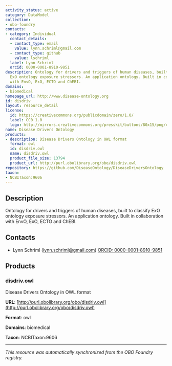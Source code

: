 ```yaml
---
activity_status: active
category: DataModel
collection:
- obo-foundry
contacts:
- category: Individual
  contact_details:
  - contact_type: email
    value: lynn.schriml@gmail.com
  - contact_type: github
    value: lschriml
  label: Lynn Schriml
  orcid: 0000-0001-8910-9851
description: Ontology for drivers and triggers of human diseases, built to classify
  ExO ontology exposure stressors. An application ontology. Built in collaboration
  with EnvO, ExO, ECTO and ChEBI.
domains:
- biomedical
homepage_url: http://www.disease-ontology.org
id: disdriv
layout: resource_detail
license:
  id: https://creativecommons.org/publicdomain/zero/1.0/
  label: CC0 1.0
  logo: http://mirrors.creativecommons.org/presskit/buttons/80x15/png/cc-zero.png
name: Disease Drivers Ontology
products:
- description: Disease Drivers Ontology in OWL format
  format: owl
  id: disdriv.owl
  name: disdriv.owl
  product_file_size: 13794
  product_url: http://purl.obolibrary.org/obo/disdriv.owl
repository: https://github.com/DiseaseOntology/DiseaseDriversOntology
taxon:
- NCBITaxon:9606
---
```

## Description

Ontology for drivers and triggers of human diseases, built to classify ExO ontology exposure stressors. An application ontology. Built in collaboration with EnvO, ExO, ECTO and ChEBI.

## Contacts

- Lynn Schriml (lynn.schriml@gmail.com) [ORCID: 0000-0001-8910-9851](https://orcid.org/0000-0001-8910-9851)

## Products

### disdriv.owl

Disease Drivers Ontology in OWL format

**URL**: [http://purl.obolibrary.org/obo/disdriv.owl](http://purl.obolibrary.org/obo/disdriv.owl)

**Format**: owl

**Domains**: biomedical

**Taxon**: NCBITaxon:9606

---

*This resource was automatically synchronized from the OBO Foundry registry.*
